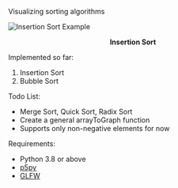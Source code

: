 Visualizing sorting algorithms

![Insertion Sort Example](https://i.imgur.com/uQPXtq1.gif)
<center><b> Insertion Sort </b></center>

Implemented so far:
1. Insertion Sort
2. Bubble Sort


Todo List:
- Merge Sort, Quick Sort, Radix Sort
- Create a general arrayToGraph function
- Supports only non-negative elements for now


Requirements:
- Python 3.8 or above
- [p5py](https://github.com/p5py/p5)
- [GLFW](https://www.glfw.org/)
